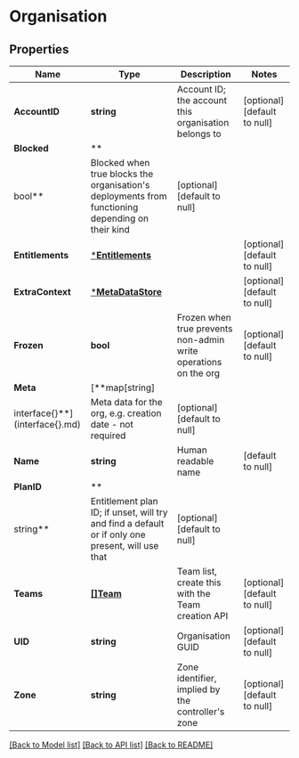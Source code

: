 # Organisation

## Properties

Name | Type | Description | Notes
------------ | ------------- | ------------- | -------------
**AccountID** | **string** | Account ID; the account this organisation belongs to | [optional] [default to null]
**Blocked** | **
bool** | Blocked when true blocks the organisation&#x27;s deployments from functioning depending on their kind | [optional] [default to null]
**Entitlements** | [***Entitlements**](Entitlements.md) |  | [optional] [default to null]
**ExtraContext** | [***MetaDataStore**](MetaDataStore.md) |  | [optional] [default to null]
**Frozen** | **bool** | Frozen when true prevents non-admin write operations on the org | [optional] [default to null]
**Meta** | [**map[string]
interface{}**](interface{}.md) | Meta data for the org, e.g. creation date - not required | [optional] [default to null]
**Name** | **string** | Human readable name | [default to null]
**PlanID** | **
string** | Entitlement plan ID; if unset, will try and find a default or if only one present, will use that | [optional] [default to null]
**Teams** | [**[]Team**](Team.md) | Team list, create this with the Team creation API | [optional] [default to null]
**UID** | **string** | Organisation GUID | [optional] [default to null]
**Zone** | **string** | Zone identifier, implied by the controller&#x27;s zone | [optional] [default to null]

[[Back to Model list]](../README.md#documentation-for-models) [[Back to API list]](../README.md#documentation-for-api-endpoints) [[Back to README]](../README.md)

